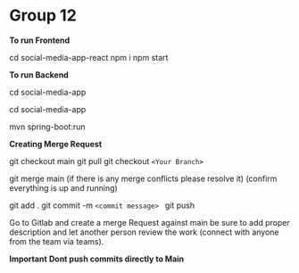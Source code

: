# Group 12

**To run Frontend**

cd social-media-app-react
npm i
npm start

**To run Backend**

cd social-media-app

cd social-media-app

mvn spring-boot:run

**Creating Merge Request**

git checkout main
git pull
git checkout `<Your Branch>`

git merge main
(if there is any merge conflicts please resolve it)
(confirm everything is up and running)

git add .
git commit -m `<commit message> `
git push

Go to Gitlab and create a merge Request against main be sure to add proper description and let another person review the work (connect with anyone from the team via teams).

**Important**
**Dont push commits directly to Main**

